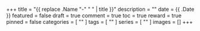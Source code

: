 +++
title = "{{ replace .Name "-" " " | title }}"
description = ""
date = {{ .Date }}
featured = false
draft = true
comment = true
toc = true
reward = true
pinned = false
categories = [
  ""
]
tags = [
  ""
]
series = [
  ""
]
images = []
+++

<!--more-->
